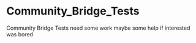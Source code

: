 # Community_Bridge_Tests
Community Bridge Tests need some work maybe some help if interested was bored 
